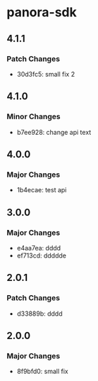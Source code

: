 # panora-sdk

## 4.1.1

### Patch Changes

- 30d3fc5: small fix 2

## 4.1.0

### Minor Changes

- b7ee928: change api text

## 4.0.0

### Major Changes

- 1b4ecae: test api

## 3.0.0

### Major Changes

- e4aa7ea: dddd
- ef713cd: ddddde

## 2.0.1

### Patch Changes

- d33889b: dddd

## 2.0.0

### Major Changes

- 8f9bfd0: small fix
